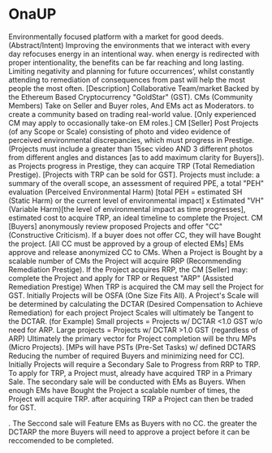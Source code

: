 # OnaUP
Environmentally focused platform with a market for good deeds.
(Abstract/Intent) Improving the environments that we interact with every day refocuses energy in an intentional way. when energy is redirected with proper intentionality, the benefits can be far reaching and long lasting. Limiting negativity and planning for future occurrences’, whilst constantly attending to   remediation of consequences from past will help the most people the most often.
[Description] Collaborative Team/market Backed by the Ethereum Based  Cryptocurrency "GoldStar" (GST). CMs (Community Members) Take on Seller and Buyer roles, And EMs act as Moderators. to create a community based on trading real-world value. [Only experienced CM may apply to occasionally take-on EM roles.]
CM [Seller] Post Projects (of any Scope or Scale) consisting of photo and video evidence of perceived environmental discrepancies, which must progress in Prestige. (Projects must include a greater than 15sec video AND 3 different photos from different angles and distances [as to add maximum clarity for Buyers]).
as Projects progress in Prestige, they can acquire TRP (Total Remediation Prestige). [Projects with TRP can be sold for GST].
Projects must include: a summary of the overall scope, an assessment of required PPE, a total "PEH" evaluation (Perceived Environmental Harm) [total PEH = estimated SH (Static Harm) or the current level of environmental impact] x Estimated "VH" (Variable Harm)[the level of environmental impact as time progresses], estimated cost to acquire TRP, an ideal timeline to complete the Project.
CM [Buyers] anonymously review proposed Projects and offer "CC" (Constructive Criticism). If a buyer does not offer CC, they will have Bought the project. [All CC must be approved by a group of elected EMs] EMs approve and release anonymized CC to CMs. When a Project is Bought by a scalable number of CMs the Project will acquire RRP (Recommending Remediation Prestige).
If the Project acquires RRP, the CM [Seller] may: complete the Project and apply for TRP or Request "ARP" (Assisted Remediation Prestige) 
When TRP is acquired the CM may sell the Project for GST.
Initially Projects will be OSFA (One Size Fits All). A Project's Scale will be determined by calculating the DCTAR (Desired Compensation to Achieve Remediation) for each project
Project Scales will ultimately be Tangent to the DCTAR. (for Example) Small projects = Projects w/ DCTAR <1.0 GST w/o need for ARP. Large projects = Projects w/ DCTAR >1.0 GST (regardless of ARP)
Ultimately the primary vector for Project completion will be thru MPs (Micro Projects). [MPs will have PSTs (Pre-Set Tasks) w/ defined DCTARS Reducing the number of required Buyers and minimizing need for CC].
Initially Projects will require a Secondary Sale to Progress from RRP to TRP. 
To apply for TRP, a Project must, already have acquired TRP in a Primary Sale.
The secondary sale will be conducted with EMs as Buyers.
When enough EMs have Bought the Project a scalable number of times, the Project will acquire TRP.
after acquiring TRP a Project can then be traded for GST.







































































































.
The Seccond sale will Feature EMs as Buyers with no CC.
the greater the DCTARP the more Buyers will need to approve a project before it can be reccomended to be completed.
